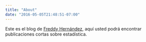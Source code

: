 ```yaml
---
title: "About"
date: "2016-05-05T21:48:51-07:00"
---
```


Este es el blog de [Freddy Hernández](https://fhernanb.github.io/), aquí usted podrá encontrar publicaciones cortas sobre estadística.
